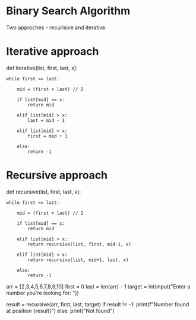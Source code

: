 # Binary Search Algorithm 

Two approches - recurisive and iterative.

# Iterative approach
def iterative(list, first, last, x):

    while first <= last:

        mid = (first + last) // 2

        if list[mid] == x:
            return mid

        elif list[mid] > x:
            last = mid - 1

        elif list[mid] < x:
            first = mid + 1

        else:
            return -1

# Recursive approach
def recursive(list, first, last, x):

    while first <= last:

        mid = (first + last) // 2

        if list[mid] == x:
            return mid

        elif list[mid] > x:
            return recursive(list, first, mid-1, x)

        elif list[mid] < x:
            return recursive(list, mid+1, last, x)

        else:
            return -1


arr = [2,3,4,5,6,7,8,9,10]
first = 0
last = len(arr) - 1
target = int(input("Enter a number you're looking for: "))

result = recursive(arr, first, last, target)
if result != -1:
    print(f"Number found at position {result}")
else:
    print("Not found")




